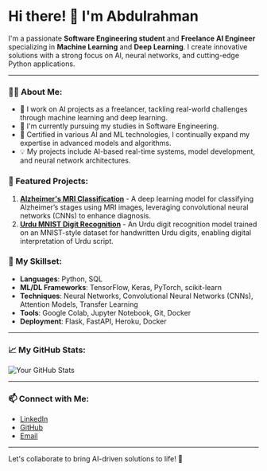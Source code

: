 # Hi there! 👋 I'm Abdulrahman

I'm a passionate **Software Engineering student** and **Freelance AI Engineer** specializing in **Machine Learning** and **Deep Learning**. I create innovative solutions with a strong focus on AI, neural networks, and cutting-edge Python applications.

---

### 👨‍💻 About Me:
- 🔭 I work on AI projects as a freelancer, tackling real-world challenges through machine learning and deep learning.
- 📘 I'm currently pursuing my studies in Software Engineering.
- 🧠 Certified in various AI and ML technologies, I continually expand my expertise in advanced models and algorithms.
- 💡 My projects include AI-based real-time systems, model development, and neural network architectures.

### 🔬 Featured Projects:
1. [**Alzheimer's MRI Classification**](https://github.com/abdurrayman21/Alzheimer-s-MRI-Classification) - A deep learning model for classifying Alzheimer’s stages using MRI images, leveraging convolutional neural networks (CNNs) to enhance diagnosis.
2. [**Urdu MNIST Digit Recognition**](https://github.com/abdurrayman21/Urdu-Mnist-Digit-recog) - An Urdu digit recognition model trained on an MNIST-style dataset for handwritten Urdu digits, enabling digital interpretation of Urdu script.

  
### 🔧 My Skillset:
- **Languages**: Python, SQL
- **ML/DL Frameworks**: TensorFlow, Keras, PyTorch, scikit-learn
- **Techniques**: Neural Networks, Convolutional Neural Networks (CNNs), Attention Models, Transfer Learning
- **Tools**: Google Colab, Jupyter Notebook, Git, Docker
- **Deployment**: Flask, FastAPI, Heroku, Docker

---

### 📈 My GitHub Stats:
![Your GitHub Stats](https://github-readme-stats.vercel.app/api?username=yourusername&show_icons=true&theme=radical)
  
---

### 📫 Connect with Me:
- [LinkedIn](www.linkedin.com/in/abdur-rayman-96324832a)
- [GitHub](https://github.com/abdurrayman21)
- [Email](abdurraymanraja@gmail.com)

---

Let's collaborate to bring AI-driven solutions to life! 🚀
